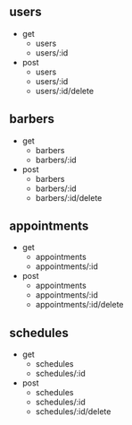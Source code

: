 ## users

- get 
  - users
  - users/:id
- post
  - users
  - users/:id
  - users/:id/delete

## barbers

- get 
  - barbers
  - barbers/:id
- post
  - barbers
  - barbers/:id
  - barbers/:id/delete


## appointments

- get 
  - appointments
  - appointments/:id
- post
  - appointments
  - appointments/:id
  - appointments/:id/delete


## schedules

- get 
  - schedules
  - schedules/:id
- post
  - schedules
  - schedules/:id
  - schedules/:id/delete
